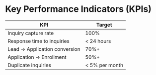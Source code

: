 # Key Performance Indicators (KPIs)

| KPI                          | Target       |
|------------------------------|--------------|
| Inquiry capture rate         | 100%         |
| Response time to inquiries   | < 24 hours   |
| Lead → Application conversion| 70%+         |
| Application → Enrollment     | 50%+         |
| Duplicate inquiries          | < 5% per month |
